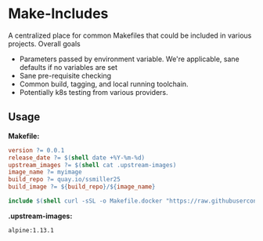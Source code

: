 # Make-Includes

A centralized place for common Makefiles that could be included in various projects.  Overall goals

- Parameters passed by environment variable.  We're applicable, sane defaults if no variables are set
- Sane pre-requisite checking
- Common build, tagging, and local running toolchain.
- Potentially k8s testing from various providers.

## Usage

**Makefile:**
```makefile
version ?= 0.0.1
release_date ?= $(shell date +%Y-%m-%d)
upstream_images ?= $(shell cat .upstream-images)
image_name ?= myimage
build_repo ?= quay.io/ssmiller25
build_image ?= ${build_repo}/${image_name}

include $(shell curl -sSL -o Makefile.docker "https://raw.githubusercontent.com/ssmiller25/blast/v0.0.1/docker/include/Makefile.docker"; echo Makefile.docker)

```

**.upstream-images:**

```text
alpine:1.13.1
```
